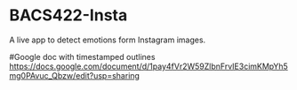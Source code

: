 # BACS422-Insta
A live app to detect emotions form Instagram images.

#Google doc with timestamped outlines
https://docs.google.com/document/d/1pay4fVr2W59ZlbnFrvIE3cimKMpYh5mg0PAvuc_Qbzw/edit?usp=sharing
